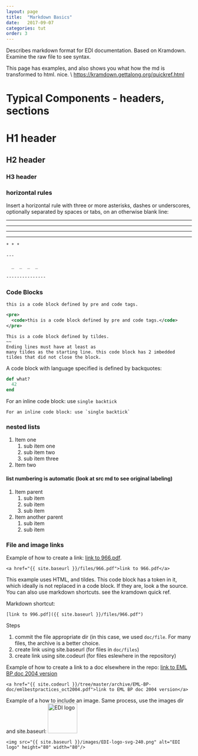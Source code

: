 ```yaml
---
layout: page
title:  "Markdown Basics"
date:   2017-09-07
categories: tut
order: 3
---
```


Describes markdown format for EDI documentation. Based on Kramdown. Examine the raw file to see syntax.


This page has examples, and also shows you what how the md is transformed to html. nice. \ 
 https://kramdown.gettalong.org/quickref.html

# Typical Components - headers, sections

# H1 header

## H2 header

### H3 header

### horizontal rules
Insert a horizontal rule with three or more asterisks, dashes or underscores, optionally separated by spaces or tabs, on an otherwise blank line:

* * *

---

  _  _  _  _

---------------

```md
* * *

---

  _  _  _  _

---------------
```


### Code Blocks

<pre><code>this is a code block defined by pre and code tags.
</code></pre>

```xml
<pre>
  <code>this is a code block defined by pre and code tags.</code>
</pre>
```

~~~~~
This is a code block defined by tildes.
~~
Ending lines must have at least as
many tildes as the starting line. this code block has 2 imbedded tildes that did not close the block.
~~~~~~~~~~~


A code block with language specified is defined by backquotes:

```ruby
def what?
  42
end
```



For an inline code block: use `single backtick`
```
For an inline code block: use `single backtick`
```




### nested lists
1. Item one
   1. sub item one
   2. sub item two
   3. sub item three
2. Item two

#### list numbering is automatic (look at src md to see original labeling)
1. Item parent
   1. sub item 
   1. sub item 
   1. sub item 
1. Item another parent
   1. sub item
   1. sub item




### File and image links
Example of how to create a link: <a href="{{ site.baseurl }}/files/966.pdf">link to 966.pdf</a>.

~~~
<a href="{{ site.baseurl }}/files/966.pdf">link to 966.pdf</a>
~~~~

This example uses HTML, and tildes. This code block has a token in it, which ideally is not replaced in a code block. If they are, look a the source. You can also use markdown shortcuts. see the kramdown quick ref.

Markdown shortcut:
~~~
[link to 996.pdf]({{ site.baseurl }}/files/966.pdf")
~~~~

Steps
1. commit the file appropriate dir (in this case, we used `doc/file`. For many files, the archive is a better choice.
1. create link using site.baseurl (for files in `doc/files`)
1. create link using site.codeurl (for files eslewhere in the repository)

Example of how to create a link to a doc elsewhere in the repo: 
<a href="{{ site.codeurl }}/tree/master/archive/EML-BP-doc/emlbestpractices_oct2004.pdf">link to EML BP doc 2004 version</a>

```
<a href="{{ site.codeurl }}/tree/master/archive/EML-BP-doc/emlbestpractices_oct2004.pdf">link to EML BP doc 2004 version</a>
```



Example of a how to include an image. Same process, use the images dir and site.baseurl:
<img src="{{ site.baseurl }}/images/EDI-logo-svg-240.png" alt="EDI logo" height="80" width="80"/>

```
<img src="{{ site.baseurl }}/images/EDI-logo-svg-240.png" alt="EDI logo" height="80" width="80"/> 

```


